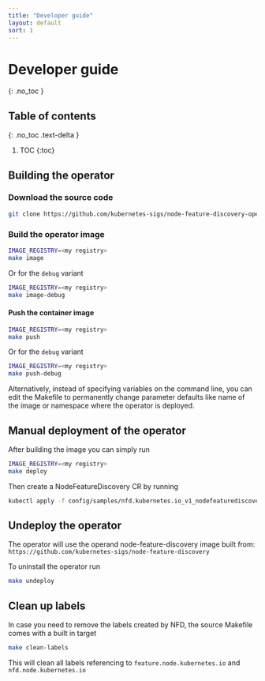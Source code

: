 ```yaml
---
title: "Developer guide"
layout: default
sort: 1
---
```


# Developer guide

{: .no_toc }

## Table of contents

{: .no_toc .text-delta }

1. TOC
{:toc}

## Building the operator

### Download the source code

```bash
git clone https://github.com/kubernetes-sigs/node-feature-discovery-operator
```

### Build the operator image

```bash
IMAGE_REGISTRY=<my registry>
make image
```

Or for the `debug` variant

```bash
IMAGE_REGISTRY=<my registry>
make image-debug
```

#### Push the container image

```bash
IMAGE_REGISTRY=<my registry>
make push
```

Or for the `debug` variant

```bash
IMAGE_REGISTRY=<my registry>
make push-debug
```

Alternatively, instead of specifying variables on the command line,
you can edit the Makefile to permanently change parameter defaults
like name of the image or namespace where the operator is deployed.

## Manual deployment of the operator

After building the image you can simply run

```bash
IMAGE_REGISTRY=<my registry>
make deploy
```

Then create a NodeFeatureDiscovery CR by running

```bash
kubectl apply -f config/samples/nfd.kubernetes.io_v1_nodefeaturediscovery.yaml
```

## Undeploy the operator

The operator will use the operand node-feature-discovery
image built from: `https://github.com/kubernetes-sigs/node-feature-discovery`

To uninstall the operator run

```bash
make undeploy
```

## Clean up labels

In case you need to remove the labels created by NFD,
the source Makefile comes with a built in target

```bash
make clean-labels
```

This will clean all labels referencing to
`feature.node.kubernetes.io` and `nfd.node.kubernetes.io`
